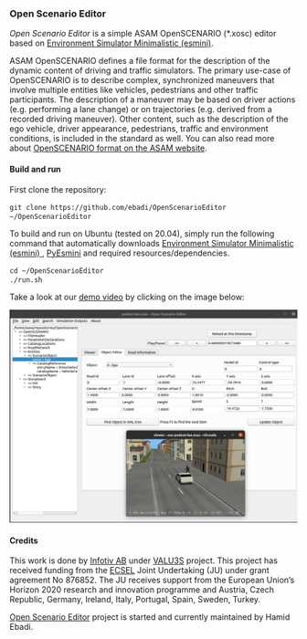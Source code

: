### Open Scenario Editor
_Open Scenario Editor_ is a simple ASAM OpenSCENARIO (*.xosc) editor based on [Environment Simulator Minimalistic (esmini)](https://github.com/esmini/esmini).

ASAM OpenSCENARIO defines a file format for the description of the dynamic content of driving and traffic simulators. The primary use-case of OpenSCENARIO is to describe complex, synchronized maneuvers that involve multiple entities like vehicles, pedestrians and other traffic participants. The description of a maneuver may be based on driver actions (e.g. performing a lane change) or on trajectories (e.g. derived from a recorded driving maneuver). Other content, such as the description of the ego vehicle, driver appearance, pedestrians, traffic and environment conditions, is included in the standard as well. You can also read more about [OpenSCENARIO format on the ASAM website](https://www.asam.net/standards/detail/openscenario/).

#### Build and run
First clone the repository:
```
git clone https://github.com/ebadi/OpenScenarioEditor ~/OpenScenarioEditor
```

To build and run on Ubuntu (tested on 20.04), simply run the following command that automatically downloads [Environment Simulator Minimalistic (esmini)
](https://github.com/esmini/esmini), [PyEsmini](https://github.com/ebadi/pyesmini) and required resources/dependencies.
```
cd ~/OpenScenarioEditor
./run.sh
```

Take a look at our [demo video](https://youtu.be/XvoPWt66IqI) by clicking on the image below:

[![Open Scenario Editor Screen shot](ui/OpenScenarioEditor.png)](https://youtu.be/XvoPWt66IqI)


#### Credits

This work is done by [Infotiv AB](https://www.infotiv.se) under [VALU3S](https://valu3s.eu/) project. This project has received funding from the [ECSEL](https://www.ecsel.eu) Joint Undertaking (JU) under grant agreement No 876852. The JU receives support from the European Union’s Horizon 2020 research and innovation programme and Austria, Czech Republic, Germany, Ireland, Italy, Portugal, Spain, Sweden, Turkey.

[Open Scenario Editor](https://github.com/ebadi/OpenScenarioEditor) project is started and currently maintained by Hamid Ebadi.
